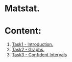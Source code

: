 # Matstat.

# Content:

1. [Task1 - Introduction.](https://nbviewer.jupyter.org/github/EvgrafovMichail/matstat/blob/main/t1/t1.ipynb)
2. [Task2 - Graphs.](https://github.com/EvgrafovMichail/matstat/blob/main/t2/2task_graphs.ipynb)
3. [Task3 - Confident Intervals](https://github.com/EvgrafovMichail/matstat/blob/main/t4/t4_bootstrap.ipynb)
